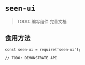 # `seen-ui`

> TODO: 编写组件 完善文档

## 食用方法

```
const seen-ui = require('seen-ui');

// TODO: DEMONSTRATE API
```

